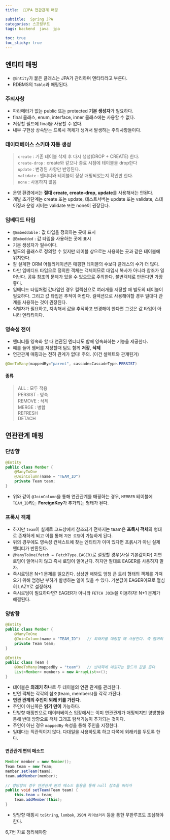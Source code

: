 ```yaml
---
title:  🍃JPA 연관관계 매핑

subtitle:  Spring JPA
categories: 스프링부트 
tags: backend  java  jpa
 
toc: true
toc_sticky: true
---
```


  
## 엔티티 매핑  
- `@Entity`가 붙은 클래스는 JPA가 관리하며 엔티티라고 부른다.  
- RDBMS의 `Table`과 매핑된다.  
  
### 주의사항  
- 파라메터가 없는 public 또는 protected **기본 생성자**가 필요하다.  
- final 클래스, enum, interface, inner 클래스에는 사용할 수 없다.  
- 저장할 필드에 final을 사용할 수 없다.  
- 내부 구현상 상속받는 프록시 객체가 생겨서 발생하는 주의사항들이다.  
  
### 데이터베이스 스키마 자동 생성  
  
> `create` : 기존 테이블 삭제 후 다시 생성(DROP + CREATE) 한다.  
> `create-drop` : create와 같으나 종료 시점에 테이블을 drop한다  
> `update` : 변경된 사항만 반영된다.  
> `validate` : 엔티티와 테이블이 정상 매핑되었는지 확인만 한다.  
> `none` : 사용하지 않음  
  
- 운영 환경에서는 **절대 create, create-drop, update**를 사용해서는 안된다.  
- 개발 초기단계는 create 또는 update, 테스트서버는 update 또는 validate, 스테이징과 운영 서버는 validate 또는 none이 권장된다.  
  
### 임베디드 타입  
- `@Embeddable` : 값 타입을 정의하는 곳에 표시  
- `@Embedded` : 값 타입을 사용하는 곳에 표시  
- 기본 생성자가 필수이다.  
- 별도의 클래스로 정의할 수 있지만 테이블 상으로는 사용하는 곳과 같은 테이블에 위치한다.  
- 잘 설계한 ORM 어플리케이션은 매핑한 테이블의 수보다 클래스의 수가 더 많다.  
- 다만 임베디드 타입으로 정의한 객체는 객체이므로 대입시 복사가 아니라 참조가 일어난다. 공유 참조의 문제가 있을 수 있으므로 주의한다. 불변객체로 만든다면 가장 좋다.  
- 임베디드 타입처럼 값타입인 경우 컬렉션으로 여러개를 저장할 때 별도의 테이블이 필요하다. 그리고 값 타입은 추적이 어렵다. 컬렉션으로 사용해야할 경우 일대다 관계를 사용하는 것이 권장된다.  
- 식별자가 필요하고, 지속해서 값을 추적하고 변경해야 한다면 그것은 값 타입이 아니라 엔티티이다.  
  
### 영속성 전이  
- 엔티티를 영속화 할 때 연관된 엔티티도 함께 영속화하는 기능을 제공한다.  
- 예를 들어 멤버를 저장할때 팀도 함께 **저장**, **삭제**  
- 연관관계 매핑과는 전혀 관계가 없다! 주의. (이건 셀렉트와 관걔된거)  
  
```java  
@OneToMany(mappedBy="parent", cascade=CascadeType.PERSIST)  
```  
  
#### 종류  
  
> ALL : 모두 적용  
> PERSIST : 영속  
> REMOVE : 삭제  
> MERGE : 병합  
> REFRESH  
> DETACH  
  
  
## 연관관계 매핑  
### 단방향  
  
```java  
@Entity  
public class Member {  
	@ManyToOne  
	@JoinColumn(name = "TEAM_ID")  
	private Team team;  
}  
```  
  
- 위와 같이 `@JoinColumn`을 통해 연관관계를 매핑하는 경우, `MEMBER` 테이블에 `TEAM_ID`라는 **ForeignKey**가 추가되는 형태가 된다.  
  
### 프록시 객체  
- 하지만 `team`이 실제로 코드상에서 참조되기 전까지는 team은 **프록시 객체**의 형태로 존재하게 되고 이를 통해 `지연 로딩`이 가능하게 된다.  
- 위의 경우에도 영속성 컨텍스트에 찾는 엔티티가 이미 있다면 프롥시가 아닌 실제 엔티티가 반환된다.  
- `@ManyToOne(fetch = FetchType.EAGER)`로 설정할 경우(사실 기본값이다) 지연로딩이 일어나지 않고 즉시 로딩이 일어난다. 하지만 절대로 EAGER를 사용하지 말자.  
- 즉시로딩은 N+1 문제를 일으킨다. 상상만 해봐도 엄청 큰 트리 형태의 객체를 가져오기 위해 엄청난 부하가 발생하는 일이 있을 수 있다. 기본값이 EAGER이므로 열심히 LAZY로 설정하자.  
- 즉시로딩이 필요하다면? EAGER가 아니라 `FETCH JOIN`을 이용하자! N+1 문제가 해결된다.  
  
### 양방향  
  
```java  
@Entity  
public class Member {  
	@ManyToOne  
	@JoinColumn(name = "TEAM_ID")	// 외래키를 매핑할 때 사용한다. 즉 멤버의 테이블에 외래키  
	private Team team;  
}  
  
@Entity  
public class Team {  
	@OneToMany(mappedBy = "team")	// 반대쪽에 매핑되는 필드의 값을 준다  
	List<Member> members = new ArrayList<>();  
}  
```  
  
- 테이블은 **외래키 하나**로 두 테이블의 연관 관계를 관리한다.  
- 반면 객체는 각각의 참조(team, members)를 각각 가진다.  
- **연관 관계의 주인이 외래 키를 가진다.**  
- 주인이 아닌쪽은 **읽기 만이** 가능하다.  
- 단방향 매핑만으로 데이터베이스 입장에서는 이미 연관관계가 매핑되지만 양방향을 통해 반대 방향으로 객체 그래프 탐색기능이 추가되는 것이다.  
- 주인이 아닌 경우 `mappedBy` 속성을 통해 주인을 지정한다.  
- 일대다는 직관적이지 않다. 다대일을 사용하도록 하고 다쪽에 외래키를 두도록 한다.  
  
#### 연관관계 편의 메소드  
  
```java  
Member member = new Member();  
Team team = new Team;  
member.setTeam(team);  
team.addMember(member);  
  
// 양방향의 경우 연관관계 편의 메소드 활용을 통해 null 참조를 피하자   
public void setTeam(Team team) {  
	this.team = team;  
	team.addMember(this);  
}  
```  
  
- 양방향 매핑시  `toString`, `lombok`, `JSON 라이브러리` 등을 통한 무한루프도 조심해야 한다.  
  
  
6,7번 자료 정리해야함  
